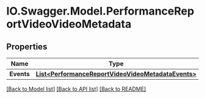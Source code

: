 # IO.Swagger.Model.PerformanceReportVideoVideoMetadata
## Properties

Name | Type | Description | Notes
------------ | ------------- | ------------- | -------------
**Events** | [**List&lt;PerformanceReportVideoVideoMetadataEvents&gt;**](PerformanceReportVideoVideoMetadataEvents.md) |  | [optional] 

[[Back to Model list]](../README.md#documentation-for-models) [[Back to API list]](../README.md#documentation-for-api-endpoints) [[Back to README]](../README.md)

